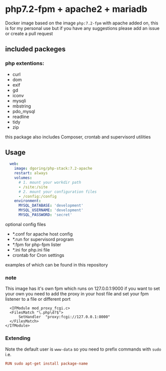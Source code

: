 # php7.2-fpm + apache2 + mariadb
Docker image based on the image `php:7.2-fpm` with apache added on, this is for my personal use but if you have any suggestions please add an issue or create a pull request

## included packeges
### php extentions:
* curl
* dom
* exif
* gd
* iconv
* mysqli
* mbstring
* pdo_mysql
* readline
* tidy
* zip

this package also includes Composer, crontab and supervisord
utilities

## Usage
```yaml
  web:
    image: dgoring/php-stack:7.2-apache
    restart: always
    volumes:
      # 1. mount your workdir path
      - /site:/site
      # 2. mount your configuration files
      - /config:/config
    environment:
      MYSQL_DATABASE: 'development'
      MYSQL_USERNAME: 'development'
      MYSQL_PASSWORD: 'secret'
```
optional config files

- *.conf for apache host config
- *.run for supervisord program
- *.fpm for php-fpm lister
- *.ini for php.ini file
- crontab for Cron settings

examples of which can be found in this repository

### note
This image has it's own fpm which runs on 127.0.0.1:9000
if you want to set your own you need to add the proxy in your host file
and set your fpm listener to a file or different port
```vhost
  <IFModule mod_proxy_fcgi.c>
  <FilesMatch "\.php\d?$">
      SetHandler  "proxy:fcgi://127.0.0.1:8000"
  </FilesMatch>
</IfModule>
```

### Extending
Note the default user is `www-data` so you need to prefix commands with `sudo` i.e.
```conf
RUN sudo apt-get install package-name
```
